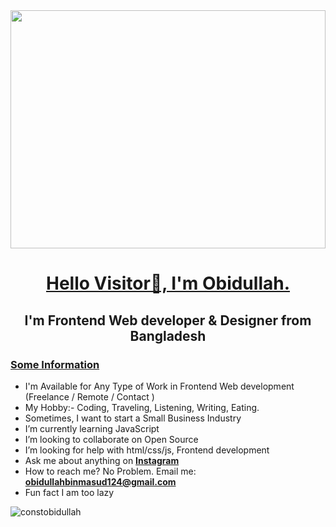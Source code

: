 
<img align="center" width="100%" height="381px" src="https://www.facebook.com/photo/?fbid=816755703159350&set=pcb.816755739826013&__cft__[0]=AZXYlwyBVeiVQHC_YqnurZek_jNmTrWtp0w6ni4UXZf9XndYXMP0VDcLyFSjeJKEO5X3HR4a4CXfJ0JRUQqjRPE8Yl0UZtb4z4xv_hbFjj4edWeOux4939p5VOfXEOkdLYdsqyYocG9ShwG-7DcjiOTEppWX_q-de8B4GRPGxk2MnYpNHlPj3dKoKti4U5R94Ys&__tn__=*bH-R](https://scontent.fjsr8-1.fna.fbcdn.net/v/t39.30808-6/337546169_755135629356337_2942759372979671859_n.jpg?_nc_cat=104&ccb=1-7&_nc_sid=730e14&_nc_ohc=_GDcLi37SjgAX_63tmI&_nc_ht=scontent.fjsr8-1.fna&oh=00_AfAV58PU8nzmz_3-WSGVQAdUr6FNGVIlZFxZLIRSU3HXjw&oe=64D46108" alt="">

<br/>
<h1 align="center"><u>Hello Visitor🤞, I'm Obidullah. </u></h1>
<h2 align="center">I'm Frontend Web developer & Designer from Bangladesh</h2>
   
<h3 align="left"><u>Some Information</u></h3>

- I'm Available for Any Type of Work in Frontend Web development (Freelance / Remote / Contact ) 
- My Hobby:- Coding, Traveling, Listening, Writing, Eating.
- Sometimes, I want to start a Small Business Industry
- I’m currently learning JavaScript
- I’m looking to collaborate on Open Source
- I’m looking for help with html/css/js, Frontend development
- Ask me about anything on **<a href="https://www.instagram.com/constobidullah"> Instagram</a>**
- How to reach me? No Problem. Email me: **obidullahbinmasud124@gmail.com**
- Fun fact I am too lazy
<p align="left"> <img src="https://komarev.com/ghpvc/?username=constobidullah&label=Profile%20views&color=0e75b6&style=flat" alt="constobidullah" /> </p>
